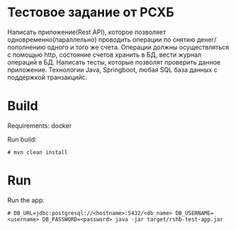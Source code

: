 # Тестовое задание от РСХБ

Написать приложение(Rest API), которое позволяет одновременно(параллельно) проводить операции по снятию денег/пополнению одного и того же счета.
Операции должны осуществляться с помощью http, состояние счетов хранить в БД, вести журнал операций в БД.
Написать тесты, которые позволят проверить данное приложение.
Технологии Java, Springboot, любая SQL база данных с поддержкой транзакцийс.

# Build

Requirements: docker

Run build:

    # mvn clean install

# Run

Run the app:

    # DB_URL=jdbc:postgresql://<hostname>:5432/<db_name> DB_USERNAME=<username> DB_PASSWORD=<password> java -jar target/rshb-test-app.jar
